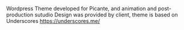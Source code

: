 Wordpress Theme developed for Picante, and animation and post-production sutudio 
Design was provided by client,
theme is based on Underscores https://underscores.me/
